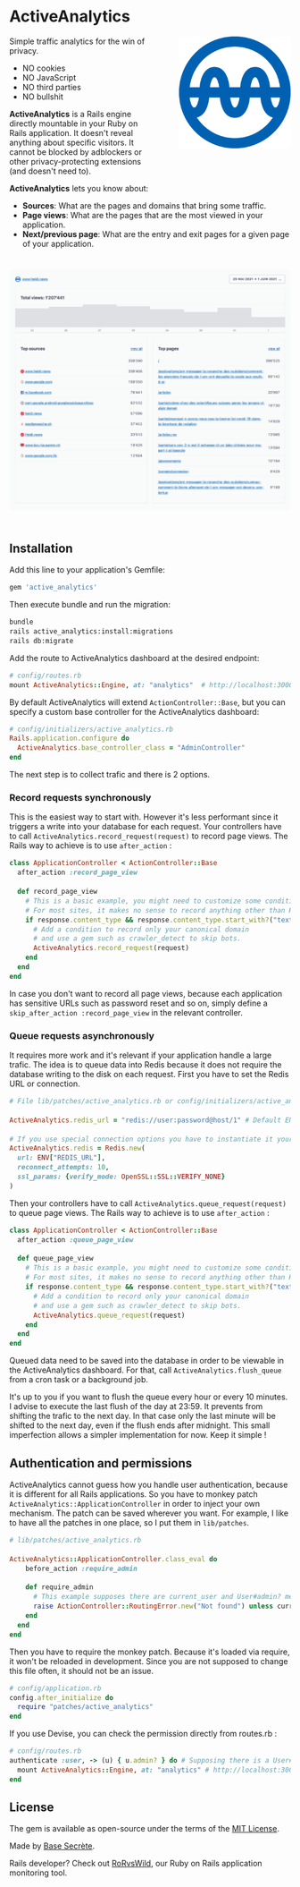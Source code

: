 # ActiveAnalytics

<img align="right" width="200px" src="app/assets/images/active_analytics.png" alt="active analytics logo" style="margin: 0 0 72px 48px;" />

Simple traffic analytics for the win of privacy.

* NO cookies
* NO JavaScript
* NO third parties
* NO bullshit

**ActiveAnalytics** is a Rails engine directly mountable in your Ruby on Rails application. It doesn't reveal anything about specific visitors. It cannot be blocked by adblockers or other privacy-protecting extensions (and doesn't need to).

**ActiveAnalytics** lets you know about:

* **Sources**: What are the pages and domains that bring some traffic.
* **Page views**: What are the pages that are the most viewed in your application.
* **Next/previous page**: What are the entry and exit pages for a given page of your application.

<img src="app/assets/images/active_analytics_screenshot.png" alt="active analytics logo" style="max-width: 100%; margin: 24px 0;" />

## Installation
Add this line to your application's Gemfile:
```ruby
gem 'active_analytics'
```

Then execute bundle and run the migration:
```bash
bundle
rails active_analytics:install:migrations
rails db:migrate
```

Add the route to ActiveAnalytics dashboard at the desired endpoint:

```ruby
# config/routes.rb
mount ActiveAnalytics::Engine, at: "analytics"  # http://localhost:3000/analytics
```
By default ActiveAnalytics will extend `ActionController::Base`, but you can specify a custom base controller for the ActiveAnalytics dashboard:

```ruby
# config/initializers/active_analytics.rb
Rails.application.configure do
  ActiveAnalytics.base_controller_class = "AdminController"
end
```


The next step is to collect trafic and there is 2 options.

### Record requests synchronously

This is the easiest way to start with.
However it's less performant since it triggers a write into your database for each request.
Your controllers have to call `ActiveAnalytics.record_request(request)` to record page views.
The Rails way to achieve is to use `after_action` :

```ruby
class ApplicationController < ActionController::Base
  after_action :record_page_view

  def record_page_view
    # This is a basic example, you might need to customize some conditions.
    # For most sites, it makes no sense to record anything other than HTML.
    if response.content_type && response.content_type.start_with?("text/html")
      # Add a condition to record only your canonical domain
      # and use a gem such as crawler_detect to skip bots.
      ActiveAnalytics.record_request(request)
    end
  end
end
```

In case you don't want to record all page views, because each application has sensitive URLs such as password reset and so on, simply define a `skip_after_action :record_page_view` in the relevant controller.

### Queue requests asynchronously

It requires more work and it's relevant if your application handle a large trafic.
The idea is to queue data into Redis because it does not require the database writing to the disk on each request.
First you have to set the Redis URL or connection.

```ruby
# File lib/patches/active_analytics.rb or config/initializers/active_analytics.rb

ActiveAnalytics.redis_url = "redis://user:password@host/1" # Default ENV["ACTIVE_ANALYTICS_REDIS_URL"] || ENV["REDIS_URL"] || "redis://localhost"

# If you use special connection options you have to instantiate it yourself
ActiveAnalytics.redis = Redis.new(
  url: ENV["REDIS_URL"],
  reconnect_attempts: 10,
  ssl_params: {verify_mode: OpenSSL::SSL::VERIFY_NONE}
)
```

Then your controllers have to call `ActiveAnalytics.queue_request(request)` to queue page views.
The Rails way to achieve is to use `after_action` :

```ruby
class ApplicationController < ActionController::Base
  after_action :queue_page_view

  def queue_page_view
    # This is a basic example, you might need to customize some conditions.
    # For most sites, it makes no sense to record anything other than HTML.
    if response.content_type && response.content_type.start_with?("text/html")
      # Add a condition to record only your canonical domain
      # and use a gem such as crawler_detect to skip bots.
      ActiveAnalytics.queue_request(request)
    end
  end
end
```

Queued data need to be saved into the database in order to be viewable in the ActiveAnalytics dashboard.
For that, call `ActiveAnalytics.flush_queue` from a cron task or a background job.

It's up to you if you want to flush the queue every hour or every 10 minutes.
I advise to execute the last flush of the day at 23:59.
It prevents from shifting the trafic to the next day.
In that case only the last minute will be shifted to the next day, even if the flush ends after midnight.
This small imperfection allows a simpler implementation for now.
Keep it simple !


## Authentication and permissions

ActiveAnalytics cannot guess how you handle user authentication, because it is different for all Rails applications.
So you have to monkey patch `ActiveAnalytics::ApplicationController` in order to inject your own mechanism.
The patch can be saved wherever you want.
For example, I like to have all the patches in one place, so I put them in `lib/patches`.

```ruby
# lib/patches/active_analytics.rb

ActiveAnalytics::ApplicationController.class_eval do
    before_action :require_admin

    def require_admin
      # This example supposes there are current_user and User#admin? methods
      raise ActionController::RoutingError.new("Not found") unless current_user.try(:admin?)
    end
  end
end
```

Then you have to require the monkey patch.
Because it's loaded via require, it won't be reloaded in development.
Since you are not supposed to change this file often, it should not be an issue.

```ruby
# config/application.rb
config.after_initialize do
  require "patches/active_analytics"
end
```

If you use Devise, you can check the permission directly from routes.rb :

```ruby
# config/routes.rb
authenticate :user, -> (u) { u.admin? } do # Supposing there is a User#admin? method
  mount ActiveAnalytics::Engine, at: "analytics" # http://localhost:3000/analytics
end
```

## License
The gem is available as open-source under the terms of the [MIT License](https://opensource.org/licenses/MIT).

Made by [Base Secrète](https://basesecrete.com).

Rails developer? Check out [RoRvsWild](https://rorvswild.com), our Ruby on Rails application monitoring tool.

